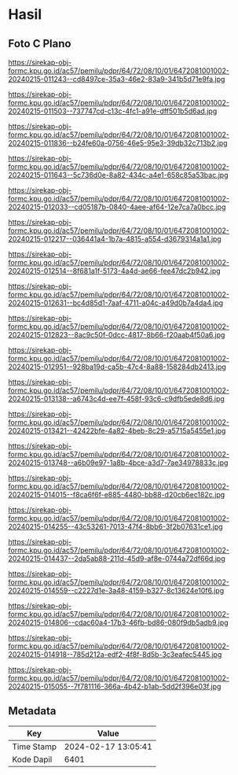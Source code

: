 # Hasil

## Foto C Plano

https://sirekap-obj-formc.kpu.go.id/ac57/pemilu/pdpr/64/72/08/10/01/6472081001002-20240215-011243--cd8497ce-35a3-46e2-83a9-341b5d71e9fa.jpg

https://sirekap-obj-formc.kpu.go.id/ac57/pemilu/pdpr/64/72/08/10/01/6472081001002-20240215-011503--737747cd-c13c-4fc1-a91e-dff501b5d6ad.jpg

https://sirekap-obj-formc.kpu.go.id/ac57/pemilu/pdpr/64/72/08/10/01/6472081001002-20240215-011836--b24fe60a-0756-46e5-95e3-39db32c713b2.jpg

https://sirekap-obj-formc.kpu.go.id/ac57/pemilu/pdpr/64/72/08/10/01/6472081001002-20240215-011643--5c736d0e-8a82-434c-a4e1-658c85a53bac.jpg

https://sirekap-obj-formc.kpu.go.id/ac57/pemilu/pdpr/64/72/08/10/01/6472081001002-20240215-012033--cd05187b-0840-4aee-af64-12e7ca7a0bcc.jpg

https://sirekap-obj-formc.kpu.go.id/ac57/pemilu/pdpr/64/72/08/10/01/6472081001002-20240215-012217--036441a4-1b7a-4815-a554-d3679314a1a1.jpg

https://sirekap-obj-formc.kpu.go.id/ac57/pemilu/pdpr/64/72/08/10/01/6472081001002-20240215-012514--8f681a1f-5173-4a4d-ae66-fee47dc2b942.jpg

https://sirekap-obj-formc.kpu.go.id/ac57/pemilu/pdpr/64/72/08/10/01/6472081001002-20240215-012631--bc4d85d1-7aaf-4711-a04c-a49d0b7a4da4.jpg

https://sirekap-obj-formc.kpu.go.id/ac57/pemilu/pdpr/64/72/08/10/01/6472081001002-20240215-012823--8ac9c50f-0dcc-4817-8b66-f20aab4f50a6.jpg

https://sirekap-obj-formc.kpu.go.id/ac57/pemilu/pdpr/64/72/08/10/01/6472081001002-20240215-012951--928ba19d-ca5b-47c4-8a88-158284db2413.jpg

https://sirekap-obj-formc.kpu.go.id/ac57/pemilu/pdpr/64/72/08/10/01/6472081001002-20240215-013138--a6743c4d-ee7f-458f-93c6-c9dfb5ede8d6.jpg

https://sirekap-obj-formc.kpu.go.id/ac57/pemilu/pdpr/64/72/08/10/01/6472081001002-20240215-013421--42422bfe-4a82-4beb-8c29-a5715a5455e1.jpg

https://sirekap-obj-formc.kpu.go.id/ac57/pemilu/pdpr/64/72/08/10/01/6472081001002-20240215-013748--a6b09e97-1a8b-4bce-a3d7-7ae34978833c.jpg

https://sirekap-obj-formc.kpu.go.id/ac57/pemilu/pdpr/64/72/08/10/01/6472081001002-20240215-014015--f8ca6f6f-e885-4480-bb88-d20cb6ec182c.jpg

https://sirekap-obj-formc.kpu.go.id/ac57/pemilu/pdpr/64/72/08/10/01/6472081001002-20240215-014255--43c53261-7013-47f4-8bb6-3f2b07631ce1.jpg

https://sirekap-obj-formc.kpu.go.id/ac57/pemilu/pdpr/64/72/08/10/01/6472081001002-20240215-014437--2da5ab88-211d-45d9-af8e-0744a72df66d.jpg

https://sirekap-obj-formc.kpu.go.id/ac57/pemilu/pdpr/64/72/08/10/01/6472081001002-20240215-014559--c2227d1e-3a48-4159-b327-8c13624e10f6.jpg

https://sirekap-obj-formc.kpu.go.id/ac57/pemilu/pdpr/64/72/08/10/01/6472081001002-20240215-014806--cdac60a4-17b3-46fb-bd86-080f9db5adb9.jpg

https://sirekap-obj-formc.kpu.go.id/ac57/pemilu/pdpr/64/72/08/10/01/6472081001002-20240215-014918--785d212a-edf2-4f8f-8d5b-3c3eafec5445.jpg

https://sirekap-obj-formc.kpu.go.id/ac57/pemilu/pdpr/64/72/08/10/01/6472081001002-20240215-015055--7f781116-366a-4b42-b1ab-5dd2f396e03f.jpg


## Metadata

| Key        | Value               |
| ---------- | ------------------- |
| Time Stamp | 2024-02-17 13:05:41 |
| Kode Dapil | 6401                |



